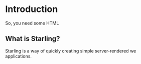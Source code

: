# Introduction

So, you need some HTML

## What is Starling?

Starling is a way of quickly creating simple server-rendered we applications.
